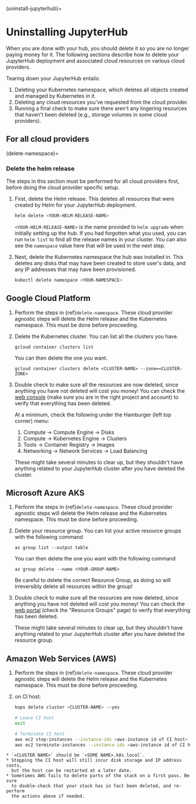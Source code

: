 (uninstall-jupyterhub)=

# Uninstalling JupyterHub

When you are done with your hub, you should delete it so you are no longer
paying money for it. The following sections describe how to delete your
JupyterHub deployment and associated cloud resources on various cloud providers.

Tearing down your JupyterHub entails:

1. Deleting your Kubernetes namespace, which deletes all objects created and
   managed by Kubernetes in it.
2. Deleting any cloud resources you've requested from the cloud provider.
3. Running a final check to make sure there aren't any lingering resources that
   haven't been deleted (e.g., storage volumes in some cloud providers).

## For all cloud providers

(delete-namespace)=

### Delete the helm release

The steps in this section must be performed for all cloud providers first,
before doing the cloud provider specific setup.

1. First, delete the Helm release. This deletes all resources that were created
   by Helm for your JupyterHub deployment.

   ```bash
   helm delete <YOUR-HELM-RELEASE-NAME>
   ```

   `<YOUR-HELM-RELEASE-NAME>` is the name provided to `helm upgrade` when
   initially setting up the hub. If you had forgotten what you used, you
   can run `helm list` to find all the release names in your cluster.
   You can also see the `namespace` value here that will be used in the next step.

2. Next, delete the Kubernetes namespace the hub was installed in. This deletes
   any disks that may have been created to store user's data, and any IP
   addresses that may have been provisioned.

   ```bash
   kubectl delete namespace <YOUR-NAMESPACE>
   ```

## Google Cloud Platform

1. Perform the steps in {ref}`delete-namespace`. These cloud provider agnostic
   steps will delete the Helm release and the Kubernetes namespace. This must be
   done before proceeding.
2. Delete the Kubernetes cluster. You can list all the clusters you have.

   ```
   gcloud container clusters list
   ```

   You can then delete the one you want.

   ```
   gcloud container clusters delete <CLUSTER-NAME> --zone=<CLUSTER-ZONE>
   ```

3. Double check to make sure all the resources are now deleted, since anything you
   have not deleted will cost you money! You can check the [web console](https://console.cloud.google.com)
   (make sure you are in the right project and account) to verify that everything
   has been deleted.

   At a minimum, check the following under the Hamburger (left top corner) menu:

   1. Compute -> Compute Engine -> Disks
   2. Compute -> Kubernetes Engine -> Clusters
   3. Tools -> Container Registry -> Images
   4. Networking -> Network Services -> Load Balancing

   These might take several minutes to clear up, but they shouldn't have anything
   related to your JupyterHub cluster after you have deleted the cluster.

## Microsoft Azure AKS

1. Perform the steps in {ref}`delete-namespace`. These cloud provider agnostic
   steps will delete the Helm release and the Kubernetes namespace. This must be
   done before proceeding.
2. Delete your resource group. You can list your active resource groups with
   the following command

   ```
   az group list --output table
   ```

   You can then delete the one you want with the following command

   ```
   az group delete --name <YOUR-GROUP-NAME>
   ```

   Be careful to delete the correct Resource Group, as doing so will irreversibly
   delete all resources within the group!

3. Double check to make sure all the resources are now deleted, since anything you
   have not deleted will cost you money! You can check the [web portal](https://portal.azure.com)
   (check the "Resource Groups" page) to verify that everything has been deleted.

   These might take several minutes to clear up, but they shouldn't have anything
   related to your JupyterHub cluster after you have deleted the resource group.

## Amazon Web Services (AWS)

1. Perform the steps in {ref}`delete-namespace`. These cloud provider agnostic
   steps will delete the Helm release and the Kubernetes namespace. This must be
   done before proceeding.
2. on CI host:

   ```bash
   kops delete cluster <CLUSTER-NAME> --yes

   # Leave CI host
   exit

   # Terminate CI host
   aws ec2 stop-instances --instance-ids <aws-instance id of CI host>
   aws ec2 terminate-instances --instance-ids <aws-instance id of CI host>
   ```

```{note}
* `<CLUSTER NAME>` should be `<SOME NAME>.k8s.local`.
* Stopping the CI host will still incur disk storage and IP address costs,
  but the host can be restarted at a later date.
* Sometimes AWS fails to delete parts of the stack on a first pass. Be sure
  to double-check that your stack has in fact been deleted, and re-perform
  the actions above if needed.
```

